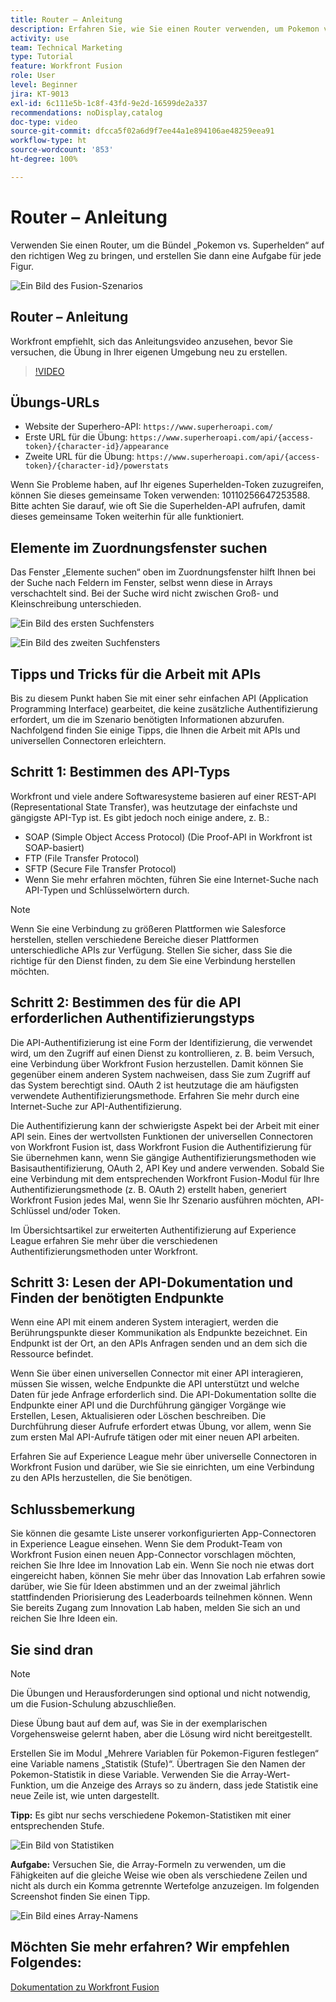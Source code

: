 ```yaml
---
title: Router – Anleitung
description: Erfahren Sie, wie Sie einen Router verwenden, um Pokemon vs. Superhelden-Bündel über den richtigen Pfad in [!DNL Adobe Workfront Fusion]zu leiten.
activity: use
team: Technical Marketing
type: Tutorial
feature: Workfront Fusion
role: User
level: Beginner
jira: KT-9013
exl-id: 6c111e5b-1c8f-43fd-9e2d-16599de2a337
recommendations: noDisplay,catalog
doc-type: video
source-git-commit: dfcca5f02a6d9f7ee44a1e894106ae48259eea91
workflow-type: ht
source-wordcount: '853'
ht-degree: 100%

---
```


# Router – Anleitung

Verwenden Sie einen Router, um die Bündel „Pokemon vs. Superhelden“ auf den richtigen Weg zu bringen, und erstellen Sie dann eine Aufgabe für jede Figur.

![Ein Bild des Fusion-Szenarios](assets/universal-connectors-and-routing-2.png)

## Router – Anleitung

Workfront empfiehlt, sich das Anleitungsvideo anzusehen, bevor Sie versuchen, die Übung in Ihrer eigenen Umgebung neu zu erstellen.

>[!VIDEO](https://video.tv.adobe.com/v/335272/?quality=12&learn=on&enablevpops)

## Übungs-URLs

* Website der Superhero-API: `https://www.superheroapi.com/`
* Erste URL für die Übung: `https://www.superheroapi.com/api/{access-token}/{character-id}/appearance`
* Zweite URL für die Übung: `https://www.superheroapi.com/api/{access-token}/{character-id}/powerstats`

Wenn Sie Probleme haben, auf Ihr eigenes Superhelden-Token zuzugreifen, können Sie dieses gemeinsame Token verwenden: 10110256647253588. Bitte achten Sie darauf, wie oft Sie die Superhelden-API aufrufen, damit dieses gemeinsame Token weiterhin für alle funktioniert.



## Elemente im Zuordnungsfenster suchen

Das Fenster „Elemente suchen“ oben im Zuordnungsfenster hilft Ihnen bei der Suche nach Feldern im Fenster, selbst wenn diese in Arrays verschachtelt sind. Bei der Suche wird nicht zwischen Groß- und Kleinschreibung unterschieden.

![Ein Bild des ersten Suchfensters](assets/universal-connectors-and-routing-3.png)

![Ein Bild des zweiten Suchfensters](assets/universal-connectors-and-routing-4.png)

## Tipps und Tricks für die Arbeit mit APIs

Bis zu diesem Punkt haben Sie mit einer sehr einfachen API (Application Programming Interface) gearbeitet, die keine zusätzliche Authentifizierung erfordert, um die im Szenario benötigten Informationen abzurufen. Nachfolgend finden Sie einige Tipps, die Ihnen die Arbeit mit APIs und universellen Connectoren erleichtern.

## Schritt 1: Bestimmen des API-Typs

Workfront und viele andere Softwaresysteme basieren auf einer REST-API (Representational State Transfer), was heutzutage der einfachste und gängigste API-Typ ist. Es gibt jedoch noch einige andere, z. B.:

* SOAP (Simple Object Access Protocol) (Die Proof-API in Workfront ist SOAP-basiert)
* FTP (File Transfer Protocol)
* SFTP (Secure File Transfer Protocol)
* Wenn Sie mehr erfahren möchten, führen Sie eine Internet-Suche nach API-Typen und Schlüsselwörtern durch.

>[!NOTE]
>
>Wenn Sie eine Verbindung zu größeren Plattformen wie Salesforce herstellen, stellen verschiedene Bereiche dieser Plattformen unterschiedliche APIs zur Verfügung. Stellen Sie sicher, dass Sie die richtige für den Dienst finden, zu dem Sie eine Verbindung herstellen möchten.

## Schritt 2: Bestimmen des für die API erforderlichen Authentifizierungstyps

Die API-Authentifizierung ist eine Form der Identifizierung, die verwendet wird, um den Zugriff auf einen Dienst zu kontrollieren, z. B. beim Versuch, eine Verbindung über Workfront Fusion herzustellen. Damit können Sie gegenüber einem anderen System nachweisen, dass Sie zum Zugriff auf das System berechtigt sind. OAuth 2 ist heutzutage die am häufigsten verwendete Authentifizierungsmethode. Erfahren Sie mehr durch eine Internet-Suche zur API-Authentifizierung.

Die Authentifizierung kann der schwierigste Aspekt bei der Arbeit mit einer API sein. Eines der wertvollsten Funktionen der universellen Connectoren von Workfront Fusion ist, dass Workfront Fusion die Authentifizierung für Sie übernehmen kann, wenn Sie gängige Authentifizierungsmethoden wie Basisauthentifizierung, OAuth 2, API Key und andere verwenden. Sobald Sie eine Verbindung mit dem entsprechenden Workfront Fusion-Modul für Ihre Authentifizierungsmethode (z. B. OAuth 2) erstellt haben, generiert Workfront Fusion jedes Mal, wenn Sie Ihr Szenario ausführen möchten, API-Schlüssel und/oder Token.

Im Übersichtsartikel zur erweiterten Authentifizierung auf Experience League erfahren Sie mehr über die verschiedenen Authentifizierungsmethoden unter Workfront.

## Schritt 3: Lesen der API-Dokumentation und Finden der benötigten Endpunkte

Wenn eine API mit einem anderen System interagiert, werden die Berührungspunkte dieser Kommunikation als Endpunkte bezeichnet. Ein Endpunkt ist der Ort, an den APIs Anfragen senden und an dem sich die Ressource befindet.

Wenn Sie über einen universellen Connector mit einer API interagieren, müssen Sie wissen, welche Endpunkte die API unterstützt und welche Daten für jede Anfrage erforderlich sind. Die API-Dokumentation sollte die Endpunkte einer API und die Durchführung gängiger Vorgänge wie Erstellen, Lesen, Aktualisieren oder Löschen beschreiben. Die Durchführung dieser Aufrufe erfordert etwas Übung, vor allem, wenn Sie zum ersten Mal API-Aufrufe tätigen oder mit einer neuen API arbeiten.

Erfahren Sie auf Experience League mehr über universelle Connectoren in Workfront Fusion und darüber, wie Sie sie einrichten, um eine Verbindung zu den APIs herzustellen, die Sie benötigen.

## Schlussbemerkung

Sie können die gesamte Liste unserer vorkonfigurierten App-Connectoren in Experience League einsehen. Wenn Sie dem Produkt-Team von Workfront Fusion einen neuen App-Connector vorschlagen möchten, reichen Sie Ihre Idee im Innovation Lab ein. Wenn Sie noch nie etwas dort eingereicht haben, können Sie mehr über das Innovation Lab erfahren sowie darüber, wie Sie für Ideen abstimmen und an der zweimal jährlich stattfindenden Priorisierung des Leaderboards teilnehmen können. Wenn Sie bereits Zugang zum Innovation Lab haben, melden Sie sich an und reichen Sie Ihre Ideen ein.

## Sie sind dran

>[!NOTE]
>
>Die Übungen und Herausforderungen sind optional und nicht notwendig, um die Fusion-Schulung abzuschließen.

Diese Übung baut auf dem auf, was Sie in der exemplarischen Vorgehensweise gelernt haben, aber die Lösung wird nicht bereitgestellt.

Erstellen Sie im Modul „Mehrere Variablen für Pokemon-Figuren festlegen“ eine Variable namens „Statistik (Stufe)“. Übertragen Sie den Namen der Pokemon-Statistik in diese Variable. Verwenden Sie die Array-Wert-Funktion, um die Anzeige des Arrays so zu ändern, dass jede Statistik eine neue Zeile ist, wie unten dargestellt.

**Tipp:** Es gibt nur sechs verschiedene Pokemon-Statistiken mit einer entsprechenden Stufe.

![Ein Bild von Statistiken](assets/universal-connectors-and-routing-5.png)

**Aufgabe:** Versuchen Sie, die Array-Formeln zu verwenden, um die Fähigkeiten auf die gleiche Weise wie oben als verschiedene Zeilen und nicht als durch ein Komma getrennte Wertefolge anzuzeigen. Im folgenden Screenshot finden Sie einen Tipp.

![Ein Bild eines Array-Namens](assets/universal-connectors-and-routing-6.png)

## Möchten Sie mehr erfahren? Wir empfehlen Folgendes:

[Dokumentation zu Workfront Fusion](https://experienceleague.adobe.com/de/docs/workfront-fusion/using/get-started-with-fusion/understand-workfront-fusion/workfront-fusion-overview)
